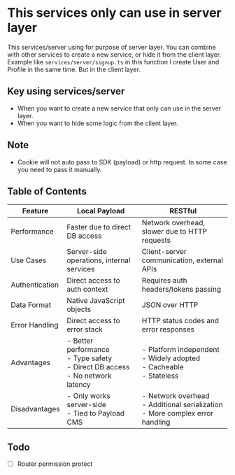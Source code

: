 # This services only can use in server layer

This services/server using for purpose of server layer. You can combine with other services to create a new service, or hide it from the client layer.
Example like `services/server/signup.ts` in this function I create User and Profile in the same time. But in the client layer.

## Key using services/server

- When you want to create a new service that only can use in the server layer.
- When you want to hide some logic from the client layer.

## Note

- Cookie will not auto pass to SDK (payload) or http request. In some case you need to pass it manually.



## Table of Contents
<!-- table localPayload, restful -->

| Feature | Local Payload | RESTful |
|---------|---------------|---------|
| Performance | Faster due to direct DB access | Network overhead, slower due to HTTP requests |
| Use Cases | Server-side operations, internal services | Client-server communication, external APIs |
| Authentication | Direct access to auth context | Requires auth headers/tokens passing |
| Data Format | Native JavaScript objects | JSON over HTTP |
| Error Handling | Direct access to error stack | HTTP status codes and error responses |
| Advantages | - Better performance<br>- Type safety<br>- Direct DB access<br>- No network latency | - Platform independent<br>- Widely adopted<br>- Cacheable<br>- Stateless |
| Disadvantages | - Only works server-side<br>- Tied to Payload CMS | - Network overhead<br>- Additional serialization<br>- More complex error handling |


## Todo

- [ ] Router permission protect
